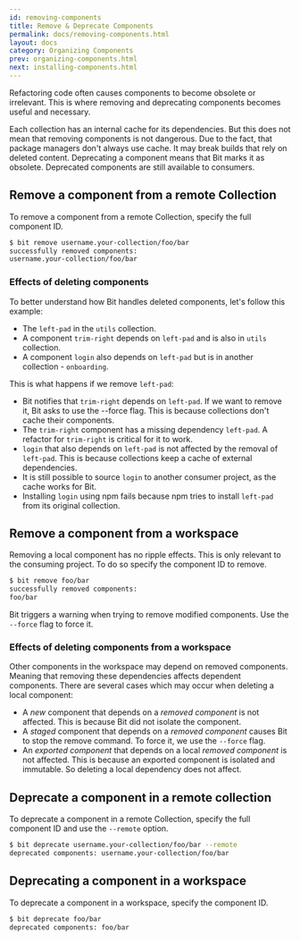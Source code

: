 ```yaml
---
id: removing-components
title: Remove & Deprecate Components
permalink: docs/removing-components.html
layout: docs
category: Organizing Components
prev: organizing-components.html
next: installing-components.html
---
```


Refactoring code often causes components to become obsolete or irrelevant. This is where removing and deprecating components becomes useful and necessary.

Each collection has an internal cache for its dependencies. But this does not mean that removing components is not dangerous. Due to the fact, that package managers don't always use cache. It may break builds that rely on deleted content. Deprecating a component means that Bit marks it as obsolete. Deprecated components are still available to consumers.

## Remove a component from a remote Collection

To remove a component from a remote Collection, specify the full component ID.

```bash
$ bit remove username.your-collection/foo/bar
successfully removed components:
username.your-collection/foo/bar
```

### Effects of deleting components

To better understand how Bit handles deleted components, let's follow this example:

* The `left-pad` in the `utils` collection.
* A component `trim-right` depends on `left-pad` and is also in `utils` collection.
* A component `login` also depends on `left-pad` but is in another collection - `onboarding`.

This is what happens if we remove `left-pad`:

* Bit notifies that `trim-right` depends on `left-pad`. If we want to remove it, Bit asks to use the --force flag. This is because collections don't cache their components.
* The `trim-right` component has a missing dependency `left-pad`. A refactor for `trim-right` is critical for it to work.
* `login` that also depends on `left-pad` is not affected by the removal of `left-pad`. This is because collections keep a cache of external dependencies.
* It is still possible to source `login` to another consumer project, as the cache works for Bit.
* Installing `login` using npm fails because npm tries to install `left-pad` from its original collection.

## Remove a component from a workspace

Removing a local component has no ripple effects. This is only relevant to the consuming project. To do so  specify the component ID to remove.

```bash
$ bit remove foo/bar
successfully removed components:
foo/bar
```

Bit triggers a warning when trying to remove modified components. Use the `--force` flag to force it.

### Effects of deleting components from a workspace

Other components in the workspace may depend on removed components. Meaning that removing these dependencies affects dependent components. There are several cases which may occur when deleting a local component:

* A *new* component that depends on a *removed component* is not affected. This is because Bit did not isolate the component.
* A *staged* component that depends on a *removed component* causes Bit to stop the remove command. To force it, we use the `--force` flag.
* An *exported component* that depends on a local *removed component* is not affected. This is because an exported component is isolated and immutable. So deleting a local dependency does not affect.

## Deprecate a component in a remote collection

To deprecate a component in a remote Collection, specify the full component ID and use the `--remote` option.

```bash
$ bit deprecate username.your-collection/foo/bar --remote
deprecated components: username.your-collection/foo/bar
```

## Deprecating a component in a workspace

To deprecate a component in a workspace, specify the component ID.

```bash
$ bit deprecate foo/bar
deprecated components: foo/bar
```